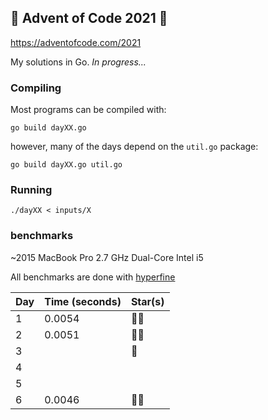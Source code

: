 ## 🎄 Advent of Code 2021 🎄
https://adventofcode.com/2021

My solutions in Go. *In progress...*


### Compiling
Most programs can be compiled with:
```
go build dayXX.go
```
however, many of the days depend on the `util.go` package:
```
go build dayXX.go util.go
```

### Running
```
./dayXX < inputs/X
```


### benchmarks
~2015 MacBook Pro 2.7 GHz Dual-Core Intel i5

All benchmarks are done with [hyperfine](https://github.com/sharkdp/hyperfine)

| Day | Time (seconds) | Star(s) |
|-----|----------------|---------|
| 1   | 0.0054         | 🌟🌟     |
| 2   | 0.0051         | 🌟🌟     |
| 3   |                | 🌟       |
| 4   |                |         |
| 5   |                |         |
| 6   | 0.0046         | 🌟🌟     |



